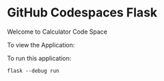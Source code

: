# GitHub Codespaces Flask

Welcome to Calculator Code Space

To view the Application:


To run this application:

```
flask --debug run
```
